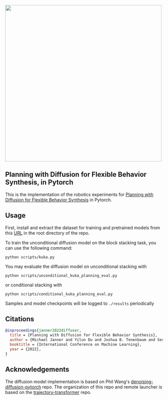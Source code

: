 <img src="./.github/assets/denoising-diffusion.png" width="500px"></img>

## Planning with Diffusion for Flexible Behavior Synthesis, in Pytorch

This is the implementation of the robotics experiments for <a href="https://arxiv.org/abs/2205.09991">Planning with Diffusion for Flexible Behavior Synthesis</a> in Pytorch. 



## Usage

First, install and extract the dataset for training and pretrained models from this <a href="https://www.dropbox.com/s/zofqvtkwpmp4v44/metainfo.tar.gz?dl=0">URL</a> in the root directory of the repo.


To train the unconditional diffusion model on the block stacking task, you can use the following command:

```
python scripts/kuka.py
```

You may evaluate the diffusion model on unconditional stacking with

```
python scripts/unconditional_kuka_planning_eval.py
```

or conditional stacking with

```
python scripts/conditional_kuka_planning_eval.py
```

Samples and model checkpoints will be logged to `./results` periodically

## Citations

```bibtex
@inproceedings{janner2022diffuser,
  title = {Planning with Diffusion for Flexible Behavior Synthesis},
  author = {Michael Janner and Yilun Du and Joshua B. Tenenbaum and Sergey Levine},
  booktitle = {International Conference on Machine Learning},
  year = {2022},
}
```

## Acknowledgements

The diffusion model implementation is based on Phil Wang's [denoising-diffusion-pytorch](https://github.com/lucidrains/denoising-diffusion-pytorch) repo.
The organization of this repo and remote launcher is based on the [trajectory-transformer](https://github.com/jannerm/trajectory-transformer) repo.

